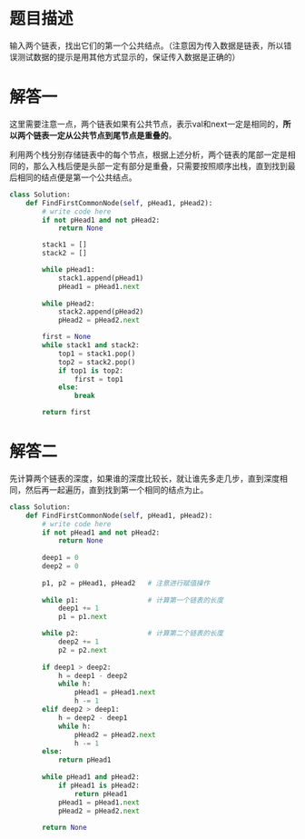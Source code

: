 # 题目描述

输入两个链表，找出它们的第一个公共结点。（注意因为传入数据是链表，所以错误测试数据的提示是用其他方式显示的，保证传入数据是正确的）

# 解答一

这里需要注意一点，两个链表如果有公共节点，表示val和next一定是相同的，**所以两个链表一定从公共节点到尾节点是重叠的**。

利用两个栈分别存储链表中的每个节点，根据上述分析，两个链表的尾部一定是相同的，那么入栈后便是头部一定有部分是重叠，只需要按照顺序出栈，直到找到最后相同的结点便是第一个公共结点。

```python
class Solution:
    def FindFirstCommonNode(self, pHead1, pHead2):
        # write code here
        if not pHead1 and not pHead2:
            return None

        stack1 = []
        stack2 = []

        while pHead1:
            stack1.append(pHead1)
            pHead1 = pHead1.next
            
        while pHead2:
            stack2.append(pHead2)
            pHead2 = pHead2.next

        first = None
        while stack1 and stack2:
            top1 = stack1.pop()
            top2 = stack2.pop()
            if top1 is top2:
                first = top1
            else:
                break

        return first
```

# 解答二

先计算两个链表的深度，如果谁的深度比较长，就让谁先多走几步，直到深度相同，然后再一起遍历，直到找到第一个相同的结点为止。

```python
class Solution:
    def FindFirstCommonNode(self, pHead1, pHead2):
        # write code here
        if not pHead1 and not pHead2:
            return None
        
        deep1 = 0
        deep2 = 0
        
        p1, p2 = pHead1, pHead2   # 注意进行赋值操作
        
        while p1:                 # 计算第一个链表的长度
            deep1 += 1
            p1 = p1.next

        while p2:                 # 计算第二个链表的长度
            deep2 += 1
            p2 = p2.next
        
        if deep1 > deep2:
            h = deep1 - deep2
            while h:
                pHead1 = pHead1.next
                h -= 1
        elif deep2 > deep1:
            h = deep2 - deep1
            while h:
                pHead2 = pHead2.next
                h -= 1
        else:
            return pHead1
        
        while pHead1 and pHead2:
            if pHead1 is pHead2:
                return pHead1
            pHead1 = pHead1.next
            pHead2 = pHead2.next
        
        return None
```
